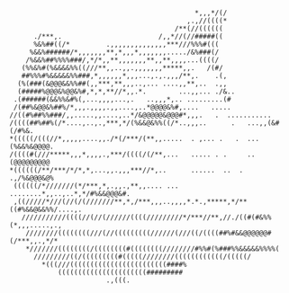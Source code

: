 
                                                  *,,,*/(/                        
                                                ,.,//((((*                        
                                             /**(//((((((                         
          ./***,.                        /,,*//(//#####((                         
          %&%##((/*         .,,,,,,,,,,,,,,***///%%%#(((                          
         %&&%######/*,,,,,,,**,*,,,*,,,,,,,...../&%###(/                          
        /%&&%##%%%%###/,*/*,,**,,,,,,,**,,**,,,,...((((/                          
       (%%&%#(%&&&&%%((///**,,..,,.,,,,,,,*****,,.   /(#/                         
       ##%%%#%&&&&&%%###,*,,,,,,*,,,...,.,.,,,/**,.    .(,                        
      (%(###(&@@@&&%%##(,,***,**,,,..,... ....,,**,..  .,,                        
      (#####%@@@&%@@&%#,*,*,**//*,,.*.        ...,,... ./&..                      
     .(######(&&%%&#%(,...,,,,...,.   ..,,,*,.. .........(#                       
     /(##%&@@&%##%/*,,,.,,,,.,,....,..*@@@@&%#,....   .....                       
    //((#%##%%###/,,.....,,....,..*/&@@@@@&@@@#*,,,.   .  ...........             
    /((((##%##%(/*....,..,.,***,*/(%&&@&%%((/*..,,,..      .   ...,,(&#(/#%&.     
    *(((((/(((//*,,,,,....,,./*(/***/(**,,.....  . ,... .   .  ...(%&&%&@@@@.     
    /((((#(///*****,,,*,,,,.,***/((((/(/**,...   ..... . .     .. (@@@@@@@@@      
    *((((((/**/***/*/*,*,...,,.,,,***//*,..      ......  ..  .   .,/%&@@@&@%      
     ((((((/*///////(*/***,*,.,,.,**,,.... ... ........*,,..,..*,*/#%&&@@@&#.     
     ,((/////*///(//(/(///////**,*,/***,,,..,,,,*.*.,*****,*/**((#%&&@&&%%/....,. 
       ///////////((((//(//(//////((((/////////*/***//**,//./((#(#&%%(*,,,.....,.,
        ////////((((((((///(//(((((((((//////(///((/((((##%#&&@@@@@@#(/***,,.,*/* 
        *///////((((((((/((((((((#((((((((////////#%%#(%###%%&&&&&%%%%(           
          /////////((/(((((((((#(((((////////((((((((((((/(((((/                  
            *(((///((((((((((((((((((((((((####%                                  
                ((((((((((((((((((((((#########                                   
                            .,(((.                                                
